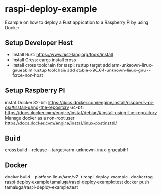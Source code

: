 # raspi-deploy-example

Example on how to deploy a Rust application to a Raspberry Pi by using Docker

## Setup Developer Host

- Install Rust: https://www.rust-lang.org/tools/install
- Install Cross: cargo install cross
- Install cross toolchain for raspi: rustup target add arm-unknown-linux-gnueabihf
rustup toolchain add stable-x86_64-unknown-linux-gnu --force-non-host

## Setup Raspberry Pi

install Docker
32-bit: https://docs.docker.com/engine/install/raspberry-pi-os/#install-using-the-repository
64-bit: https://docs.docker.com/engine/install/debian/#install-using-the-repository
Manage docker as a non-root user
https://docs.docker.com/engine/install/linux-postinstall/

## Build

cross build --release --target=arm-unknown-linux-gnueabihf



## Docker
docker build --platform linux/arm/v7 -t raspi-deploy-example .
docker tag raspi-deploy-example tamaluga/raspi-deploy-example:test
docker push tamaluga/raspi-deploy-example:test